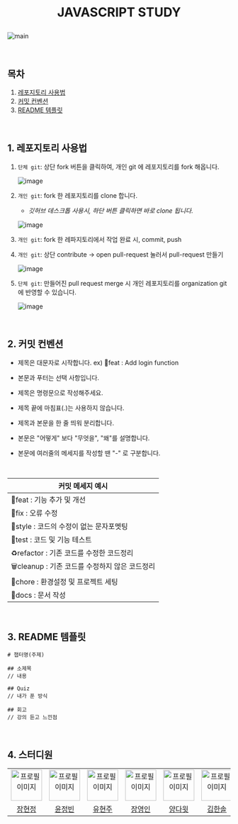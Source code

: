 # <p align="center">JAVASCRIPT STUDY</p>

![main](https://github.com/jsmong/js-study/assets/84097192/e6cdc6b6-0f17-47d2-982a-fc3878b58148)

<br />

## 목차

1. [레포지토리 사용법](#1-레포지토리-사용법)
2. [커밋 컨벤션](#2-커밋-컨벤션)
3. [README 템플릿](#3-readme-템플릿)

<br />

## 1. 레포지토리 사용법

1. `단체 git`: 상단 fork 버튼을 클릭하여, 개인 git 에 레포지토리를 fork 해옵니다.

   ![image](https://github.com/jsmong/js-study/assets/85441226/373620a7-b092-446e-b78b-0648de3e4ca4)


2. `개인 git`: fork 한 레포지토리를 clone 합니다.

    - _깃허브 데스크톱 사용시, 하단 버튼 클릭하면 바로 clone 됩니다._
  
    ![image](https://github.com/JangHyunjeong/jsmong-study/assets/85441226/f8a53070-c7a1-4901-bf9c-637391671fb2)

3. `개인 git`: fork 한 레파지토리에서 작업 완료 시, commit, push

4. `개인 git`: 상단 contribute -> open pull-request 눌러서 pull-request 만들기

    ![image](https://github.com/jsmong/js-study/assets/85441226/728f514c-c779-4e18-bb91-69d419c9065f)

5. `단체 git`: 만들어진 pull request merge 시 개인 레포지토리를 organization git 에 반영할 수 있습니다.

    ![image](https://github.com/jsmong/js-study/assets/85441226/3de14093-4835-48b7-98cf-cd30d48bebe1)

<br />

## 2. 커밋 컨벤션

- 제목은 대문자로 시작합니다. ex) 🎨feat : Add login function

- 본문과 푸터는 선택 사항입니다.

- 제목은 명령문으로 작성해주세요.

- 제목 끝에 마침표(.)는 사용하지 않습니다.

- 제목과 본문을 한 줄 띄워 분리합니다.

- 본문은 "어떻게" 보다 "무엇을", "왜"를 설명합니다.

- 본문에 여러줄의 메세지를 작성할 땐 "-" 로 구분합니다.

<br />

| 커밋 메세지 예시 |
|---|
| 🎨feat : 기능 추가 및 개선 |
| 🐛fix : 오류 수정 |
| 💄style : 코드의 수정이 없는 문자포멧팅 |
| 🧪test : 코드 및 기능 테스트 |
| ♻️refactor : 기존 코드를 수정한 코드정리 |
| 🗑️cleanup : 기존 코드를 수정하지 않은 코드정리 |
| 🚧chore : 환경설정 및 프로젝트 세팅 |
| 📑docs : 문서 작성 |

<br />

## 3. README 템플릿

    # 챕터명(주제)

    ## 소제목
    // 내용

    ## Quiz
    // 내가 푼 방식

    ## 회고
    // 강의 듣고 느낀점

<br />

## 4. 스터디원

<table>
  <tbody>
    <tr>
      <td align="center">
        <img
          style="width: 70x; height: 70px;"
          src="https://avatars.githubusercontent.com/u/85441226?v=4"
          alt="프로필 이미지"
        />
      </td>
      <td align="center">
        <img
          style="width: 70x; height: 70px;"
          src="https://avatars.githubusercontent.com/u/86540140?v=4"
          alt="프로필 이미지"
        />
      </td>
      <td align="center">
        <img
          style="width: 70x; height: 70px;"
          src="https://avatars.githubusercontent.com/u/59650985?v=4"
          alt="프로필 이미지"
        />
      </td>
      <td align="center">
        <img
          style="width: 70x; height: 70px;"
          src="https://avatars.githubusercontent.com/u/106906742?v=4"
          alt="프로필 이미지"
        />
      </td>
      <td align="center">
        <img
          style="width: 70x; height: 70px;"
          src="https://avatars.githubusercontent.com/u/112791174?v=4"
          alt="프로필 이미지"
        />
      </td>
      <td align="center">
        <img
          style="width: 70x; height: 70px;"
          src="https://avatars.githubusercontent.com/u/84097192?v=4"
          alt="프로필 이미지"
        />
      </td>
    </tr>
    <tr>
      <td align="center"><a href="https://github.com/JangHyunjeong">장현정</a></td>
      <td align="center"><a href="https://github.com/JeongbinYoon">윤정빈</a></td>
      <td align="center"><a href="https://github.com/yoohyunju">유현주</a></td>
      <td align="center"><a href="https://github.com/dnwn-9001">장영인</a></td>
      <td align="center"><a href="https://github.com/ydw1996">양다윗</a></td>
      <td align="center"><a href="https://github.com/hansololiviakim">김한솔</a></td>
    </tr>
  </tbody>
</table>
